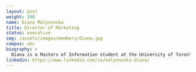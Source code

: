 ```yaml
---
layout: post
weight: 300
name: Diana Malynovska
title: Director of Marketing
status: executive
img: /assets/images/members/diana.jpg
campus: ubc
biography: >
  Diana is a Masters of Information student at the University of Toronto, specializing in information systems and design.
linkedin: https://www.linkedin.com/in/malynovska-diana/
---
```

